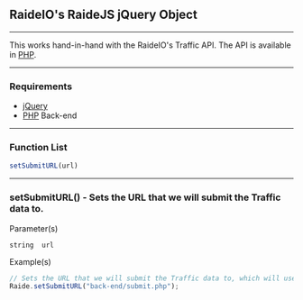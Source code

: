 ## RaideIO's RaideJS jQuery Object

---

This works hand-in-hand with the RaideIO's Traffic API. The API is available in [PHP](https://github.com/RaideIO/PHP/tree/master/Traffic).

---

### Requirements

- [jQuery](http://jquery.com/)
- [PHP](https://github.com/RaideIO/PHP/tree/master/Traffic) Back-end

---

### Function List

```javascript
setSubmitURL(url)
```

---

### setSubmitURL() - Sets the URL that we will submit the Traffic data to.

Parameter(s)

```
string	url
```

Example(s)

```javascript
// Sets the URL that we will submit the Traffic data to, which will use the API.
Raide.setSubmitURL("back-end/submit.php");
```
